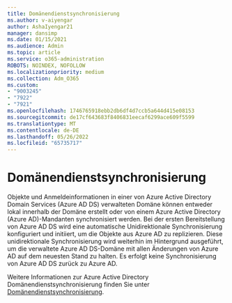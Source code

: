 ```yaml
---
title: Domänendienstsynchronisierung
ms.author: v-aiyengar
author: AshaIyengar21
manager: dansimp
ms.date: 01/15/2021
ms.audience: Admin
ms.topic: article
ms.service: o365-administration
ROBOTS: NOINDEX, NOFOLLOW
ms.localizationpriority: medium
ms.collection: Adm_O365
ms.custom:
- "9003245"
- "7922"
- "7921"
ms.openlocfilehash: 1746765918ebb2db6df4d7ccb5a644d415e08153
ms.sourcegitcommit: de17cf643683f8406831eecaf6299ace609f5599
ms.translationtype: MT
ms.contentlocale: de-DE
ms.lasthandoff: 05/26/2022
ms.locfileid: "65735717"
---
```

# <a name="domain-service-synchronization"></a>Domänendienstsynchronisierung

Objekte und Anmeldeinformationen in einer von Azure Active Directory Domain Services (Azure AD DS) verwalteten Domäne können entweder lokal innerhalb der Domäne erstellt oder von einem Azure Active Directory (Azure AD)-Mandanten synchronisiert werden. Bei der ersten Bereitstellung von Azure AD DS wird eine automatische Unidirektionale Synchronisierung konfiguriert und initiiert, um die Objekte aus Azure AD zu replizieren. Diese unidirektionale Synchronisierung wird weiterhin im Hintergrund ausgeführt, um die verwaltete Azure AD DS-Domäne mit allen Änderungen von Azure AD auf dem neuesten Stand zu halten. Es erfolgt keine Synchronisierung von Azure AD DS zurück zu Azure AD.

Weitere Informationen zur Azure Active Directory Domänendienstsynchronisierung finden Sie unter [Domänendienstsynchronisierung](https://docs.microsoft.com/azure/active-directory-domain-services/synchronization).
